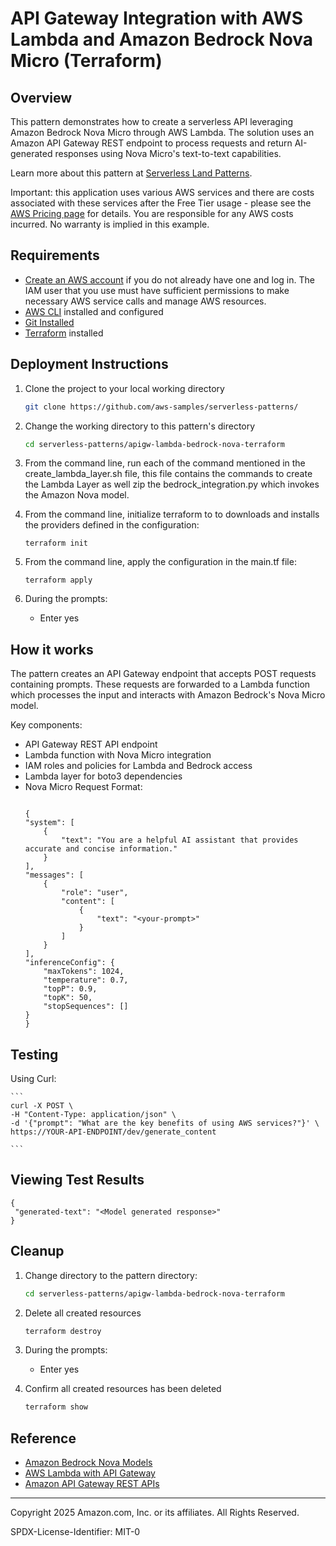 # API Gateway Integration with AWS Lambda and Amazon Bedrock Nova Micro (Terraform)

## Overview

This pattern demonstrates how to create a serverless API leveraging Amazon Bedrock Nova Micro through AWS Lambda. The solution uses an Amazon API Gateway REST endpoint to process requests and return AI-generated responses using Nova Micro's text-to-text capabilities.

Learn more about this pattern at [Serverless Land Patterns](https://serverlessland.com/patterns/apigw-lambda-bedrock-nova-terraform).

Important: this application uses various AWS services and there are costs associated with these services after the Free Tier usage - please see the [AWS Pricing page](https://aws.amazon.com/pricing/) for details. You are responsible for any AWS costs incurred. No warranty is implied in this example.

## Requirements

* [Create an AWS account](https://portal.aws.amazon.com/gp/aws/developer/registration/index.html) if you do not already have one and log in. The IAM user that you use must have sufficient permissions to make necessary AWS service calls and manage AWS resources.
* [AWS CLI](https://docs.aws.amazon.com/cli/latest/userguide/install-cliv2.html) installed and configured
* [Git Installed](https://git-scm.com/book/en/v2/Getting-Started-Installing-Git)
* [Terraform](https://learn.hashicorp.com/tutorials/terraform/install-cli?in=terraform/aws-get-started) installed

## Deployment Instructions

1. Clone the project to your local working directory

   ```sh
   git clone https://github.com/aws-samples/serverless-patterns/ 
   ```

2. Change the working directory to this pattern's directory

   ```sh
   cd serverless-patterns/apigw-lambda-bedrock-nova-terraform
   ```

3. From the command line, run each of the command mentioned in the create_lambda_layer.sh file, this file contains the commands to create the Lambda Layer as well zip the bedrock_integration.py which invokes the Amazon Nova model.

4. From the command line, initialize terraform to  to downloads and installs the providers defined in the configuration:
    ```
    terraform init
    ```

5. From the command line, apply the configuration in the main.tf file:
    ```
    terraform apply
    ```

6. During the prompts:
   - Enter yes

## How it works

The pattern creates an API Gateway endpoint that accepts POST requests containing prompts. These requests are forwarded to a Lambda function which processes the input and interacts with Amazon Bedrock's Nova Micro model.

Key components:

* API Gateway REST API endpoint
* Lambda function with Nova Micro integration
* IAM roles and policies for Lambda and Bedrock access
* Lambda layer for boto3 dependencies
* Nova Micro Request Format:
    ```
    
    {
    "system": [
        {
            "text": "You are a helpful AI assistant that provides accurate and concise information."
        }
    ],
    "messages": [
        {
            "role": "user",
            "content": [
                {
                    "text": "<your-prompt>"
                }
            ]
        }
    ],
    "inferenceConfig": {
        "maxTokens": 1024,
        "temperature": 0.7,
        "topP": 0.9,
        "topK": 50,
        "stopSequences": []
    }
    }
    
    ```

## Testing

   Using Curl:

    ```
    curl -X POST \
    -H "Content-Type: application/json" \
    -d '{"prompt": "What are the key benefits of using AWS services?"}' \
    https://YOUR-API-ENDPOINT/dev/generate_content
    
    ```

## Viewing Test Results
   ```
   {
    "generated-text": "<Model generated response>"
   }
   ```

## Cleanup

1. Change directory to the pattern directory:
    ```sh
    cd serverless-patterns/apigw-lambda-bedrock-nova-terraform
    ```

2. Delete all created resources
    ```sh
    terraform destroy
    ```

3. During the prompts:
    * Enter yes

4. Confirm all created resources has been deleted
    ```sh
    terraform show
    ```

## Reference

- [Amazon Bedrock Nova Models](https://docs.aws.amazon.com/bedrock/latest/userguide/model-parameters-nova.html)
- [AWS Lambda with API Gateway](https://docs.aws.amazon.com/apigateway/latest/developerguide/getting-started-with-lambda-integration.html)
- [Amazon API Gateway REST APIs](https://docs.aws.amazon.com/apigateway/latest/developerguide/apigateway-rest-api.html)

----
Copyright 2025 Amazon.com, Inc. or its affiliates. All Rights Reserved.

SPDX-License-Identifier: MIT-0